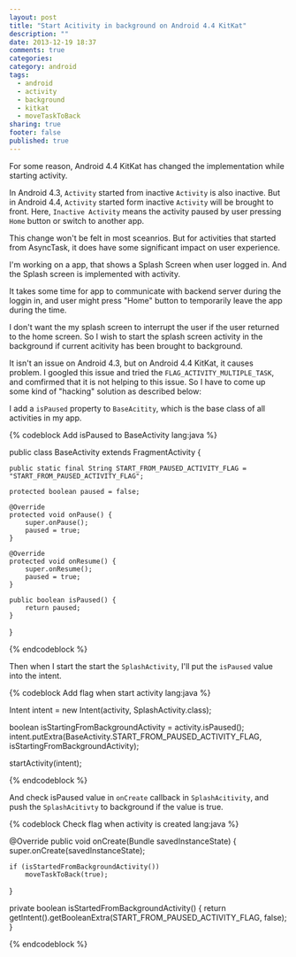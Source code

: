 ```yaml
---
layout: post
title: "Start Acitivity in background on Android 4.4 KitKat"
description: ""
date: 2013-12-19 18:37
comments: true
categories: 
category: android
tags: 
  - android
  - activity
  - background
  - kitkat
  - moveTaskToBack
sharing: true
footer: false
published: true
---
```


For some reason, Android 4.4 KitKat has changed the implementation while starting activity.

In Android 4.3, `Activity` started from inactive `Activity` is also inactive.
But in Android 4.4, `Activity` started form inactive `Activity` will be brought to front.
Here, `Inactive Activity` means the activity paused by user pressing `Home` button or switch to another app.

This change won't be felt in most sceanrios. But for activities that started from AsyncTask, it does have some significant impact on user experience.

I'm working on a app, that shows a Splash Screen when user logged in. And the Splash screen is implemented with activity.

It takes some time for app to communicate with backend server during the loggin in, and user might press "Home" button to temporarily leave the app during the time.

I don't want the my splash screen to interrupt the user if the user returned to the home screen. So I wish to start the splash screen activity in the background if current acitivity has been brought to background.

It isn't an issue on Android 4.3, but on Android 4.4 KitKat, it causes problem.
I googled this issue and tried the `FLAG_ACTIVITY_MULTIPLE_TASK`, and comfirmed that it is not helping to this issue.
So I have to come up some kind of "hacking" solution as described below:

I add a `isPaused` property to `BaseAcitity`, which is the base class of all activities in my app.

{% codeblock Add isPaused to BaseActivity lang:java %}

public class BaseActivity extends FragmentActivity {

    public static final String START_FROM_PAUSED_ACTIVITY_FLAG = "START_FROM_PAUSED_ACTIVITY_FLAG";

    protected boolean paused = false;

    @Override
    protected void onPause() {
        super.onPause();
        paused = true;
    }

    @Override
    protected void onResume() {
        super.onResume();
        paused = true;
    }

    public boolean isPaused() {
        return paused;
    }
}

{% endcodeblock %}

Then when I start the start the `SplashActivity`, I'll put the `isPaused` value into the intent.

{% codeblock Add flag when start activity lang:java %}
    
Intent intent = new Intent(activity, SplashActivity.class);

boolean isStartingFromBackgroundActivity = activity.isPaused();
intent.putExtra(BaseActivity.START_FROM_PAUSED_ACTIVITY_FLAG, isStartingFromBackgroundActivity);

startActivity(intent);

{% endcodeblock %}

And check isPaused value in `onCreate` callback in `SplashAcitivity`, and push the `SplashAcitivty` to background if the value is true.

{% codeblock Check flag when activity is created lang:java %}
    
@Override
public void onCreate(Bundle savedInstanceState) {
    super.onCreate(savedInstanceState);

    if (isStartedFromBackgroundActivity())
        moveTaskToBack(true);
    
}

private boolean isStartedFromBackgroundActivity() {
    return getIntent().getBooleanExtra(START_FROM_PAUSED_ACTIVITY_FLAG, false);
}

{% endcodeblock %}